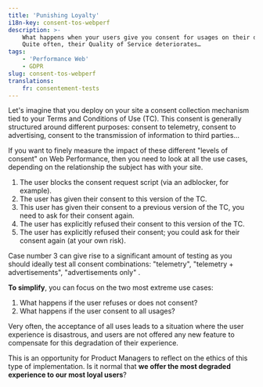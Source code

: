 ```yaml
---
title: 'Punishing Loyalty'
i18n-key: consent-tos-webperf
description: >-
    What happens when your users give you consent for usages on their data?
    Quite often, their Quality of Service deteriorates…
tags:
    - 'Performance Web'
    - GDPR
slug: consent-tos-webperf
translations:
    fr: consentement-tests
---
```


Let's imagine that you deploy on your site a consent collection mechanism tied
to your Terms and Conditions of Use (TC). This consent is generally structured
around different purposes: consent to telemetry, consent to advertising, consent
to the transmission of information to third parties...

If you want to finely measure the impact of these different "levels of consent"
on Web Performance, then you need to look at all the use cases, depending on the
relationship the subject has with your site.

1. The user blocks the consent request script (via an adblocker, for example).
2. The user has given their consent to this version of the TC.
3. This user has given their consent to a previous version of the TC, you need
   to ask for their consent again.
4. The user has explicitly refused their consent to this version of the TC.
5. The user has explicitly refused their consent; you could ask for their
   consent again (at your own risk).

Case number 3 can give rise to a significant amount of testing as you should
ideally test all consent combinations: "telemetry", "telemetry +
advertisements", "advertisements only" .

**To simplify**, you can focus on the two most extreme use cases:

1. What happens if the user refuses or does not consent?
2. What happens if the user consent to all usages?

Very often, the acceptance of all uses leads to a situation where the user experience is disastrous, and users are not offered any new feature to
compensate for this degradation of their experience.

This is an opportunity for Product Managers to reflect on the ethics of this type of implementation. Is it normal that **we offer the most degraded experience to our most loyal users**?
